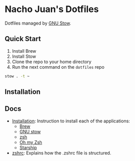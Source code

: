 # Nacho Juan's Dotfiles

Dotfiles managed by [GNU Stow](https://www.gnu.org/software/stow/).

## Quick Start

1. Install Brew
2. Install Stow
3. Clone the repo to your home directory
4. Run the next command on the `dotfiles` repo

```bash
stow . -t ~
```

## Installation

## Docs

- [Installation](docs/installation.md): Instruction to install each of the applications:
  - [Brew](docs/installation.md#brew)
  - [GNU stow](docs/installation.md#stow)
  - [zsh](docs/installation.md#zsh)
  - [Oh my Zsh](docs/installation.md#oh-my-zsh)
  - [Starship](docs/installation.md#starship)
- [zshrc](docs/zshrc.md): Explains how the .zshrc file is structured.
